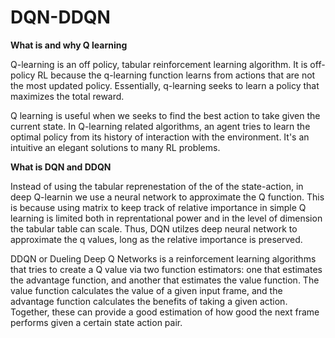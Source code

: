 # DQN-DDQN



**What is and why Q learning**


Q-learning is an off policy, tabular reinforcement learning algorithm. It is off-policy RL because the q-learning function learns from actions that are not the most updated policy. Essentially, q-learning seeks to learn a policy that maximizes the total reward.

Q learning is useful when we seeks to find the best action to take given the current state. In Q-learning related algorithms, an agent tries to learn the optimal policy from its history of interaction with the environment. It's an intuitive an elegant solutions to many RL problems.


**What is DQN and DDQN**

Instead of using the tabular reprenestation of the of the state-action, in deep Q-learnin we use a neural network to approximate the Q function. This is because using matrix to keep track of relative importance in simple Q learning is limited both in reprentational power and in the level of dimension the tabular table can scale. Thus, DQN utilzes deep neural network to approximate the q values, long as the relative importance is preserved.


DDQN or Dueling Deep Q Networks is a reinforcement learning algorithms that tries to create a Q value via two function estimators: one that estimates the advantage function, and another that estimates the value function. The value function calculates the value of a given input frame, and the advantage function calculates the benefits of taking a given action. Together, these can provide a good estimation of how good the next frame performs given a certain state action pair.

